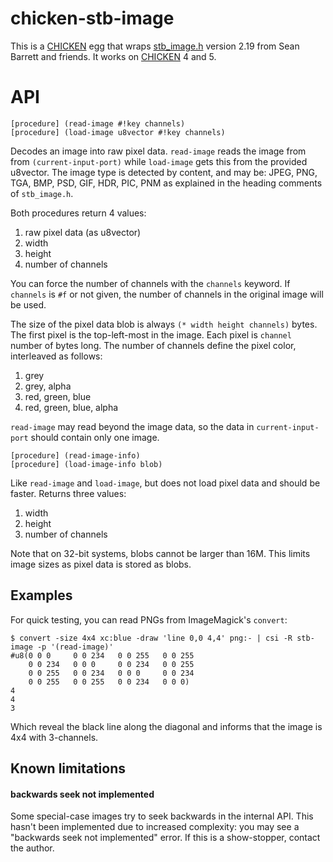   [CHICKEN]: http://call-cc.org
  [stb_image.h]: https://github.com/nothings/stb

# chicken-stb-image

This is a [CHICKEN] egg that wraps [stb_image.h] version 2.19 from
Sean Barrett and friends. It works on [CHICKEN] 4 and 5.

# API

    [procedure] (read-image #!key channels)
    [procedure] (load-image u8vector #!key channels)

Decodes an image into raw pixel data. `read-image` reads the image
from from `(current-input-port)` while `load-image` gets this from the
provided u8vector. The image type is detected by content, and may be:
JPEG, PNG, TGA, BMP, PSD, GIF, HDR, PIC, PNM as explained in the
heading comments of `stb_image.h`.

Both procedures return 4 values:

1. raw pixel data (as u8vector)
2. width
3. height
4. number of channels

You can force the number of channels with the `channels` keyword. If
`channels` is `#f` or not given, the number of channels in the
original image will be used.

The size of the pixel data blob is always `(* width height channels)`
bytes. The first pixel is the top-left-most in the image. Each pixel
is `channel` number of bytes long. The number of channels define the
pixel color, interleaved as follows:

1. grey
2. grey, alpha
3. red, green, blue
4. red, green, blue, alpha

`read-image` may read beyond the image data, so the data in
`current-input-port` should contain only one image.

    [procedure] (read-image-info)
	[procedure] (load-image-info blob)

Like `read-image` and `load-image`, but does not load pixel data and
should be faster. Returns three values:

1. width
2. height
3. number of channels

Note that on 32-bit systems, blobs cannot be larger than 16M. This
limits image sizes as pixel data is stored as blobs.

## Examples

For quick testing, you can read PNGs from ImageMagick's `convert`:

    $ convert -size 4x4 xc:blue -draw 'line 0,0 4,4' png:- | csi -R stb-image -p '(read-image)'
    #u8(0 0 0     0 0 234   0 0 255   0 0 255
        0 0 234   0 0 0     0 0 234   0 0 255
        0 0 255   0 0 234   0 0 0     0 0 234
        0 0 255   0 0 255   0 0 234   0 0 0)
    4
    4
    3

Which reveal the black line along the diagonal and informs that the
image is 4x4 with 3-channels.

## Known limitations

#### backwards seek not implemented

Some special-case images try to seek backwards in the internal
API. This hasn't been implemented due to increased complexity: you may
see a "backwards seek not implemented" error. If this is a
show-stopper, contact the author.
